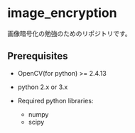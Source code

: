 # image_encryption
画像暗号化の勉強のためのリポジトリです。

## Prerequisites
+ OpenCV(for python) >= 2.4.13
+ python 2.x or 3.x
+ Required python libraries:
  
  - numpy
  - scipy
